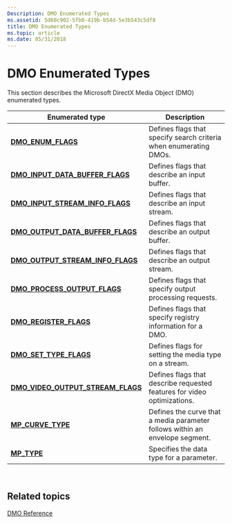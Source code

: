 ```yaml
---
Description: DMO Enumerated Types
ms.assetid: 5d60c902-5fb0-419b-b54d-5e3b543c5df8
title: DMO Enumerated Types
ms.topic: article
ms.date: 05/31/2018
---
```


# DMO Enumerated Types

This section describes the Microsoft DirectX Media Object (DMO) enumerated types.



| Enumerated type                                                            | Description                                                                  |
|----------------------------------------------------------------------------|------------------------------------------------------------------------------|
| [**DMO\_ENUM\_FLAGS**](/previous-versions/windows/desktop/api/Dmoreg/ne-dmoreg-dmo_enum_flags)                                 | Defines flags that specify search criteria when enumerating DMOs.            |
| [**DMO\_INPUT\_DATA\_BUFFER\_FLAGS**](/previous-versions/windows/desktop/api/Mediaobj/ne-mediaobj-_dmo_input_data_buffer_flags)     | Defines flags that describe an input buffer.                                 |
| [**DMO\_INPUT\_STREAM\_INFO\_FLAGS**](/previous-versions/windows/desktop/api/Mediaobj/ne-mediaobj-_dmo_input_stream_info_flags)     | Defines flags that describe an input stream.                                 |
| [**DMO\_OUTPUT\_DATA\_BUFFER\_FLAGS**](/previous-versions/windows/desktop/api/Mediaobj/ne-mediaobj-_dmo_output_data_buffer_flags)   | Defines flags that describe an output buffer.                                |
| [**DMO\_OUTPUT\_STREAM\_INFO\_FLAGS**](/previous-versions/windows/desktop/api/Mediaobj/ne-mediaobj-_dmo_output_stream_info_flags)   | Defines flags that describe an output stream.                                |
| [**DMO\_PROCESS\_OUTPUT\_FLAGS**](/previous-versions/windows/desktop/api/Mediaobj/ne-mediaobj-_dmo_process_output_flags)            | Defines flags that specify output processing requests.                       |
| [**DMO\_REGISTER\_FLAGS**](/previous-versions/windows/desktop/api/Dmoreg/ne-dmoreg-dmo_register_flags)                         | Defines flags that specify registry information for a DMO.                   |
| [**DMO\_SET\_TYPE\_FLAGS**](/previous-versions/windows/desktop/api/Mediaobj/ne-mediaobj-_dmo_set_type_flags)                        | Defines flags for setting the media type on a stream.                        |
| [**DMO\_VIDEO\_OUTPUT\_STREAM\_FLAGS**](/previous-versions/windows/desktop/api/Mediaobj/ne-mediaobj-_dmo_video_output_stream_flags) | Defines flags that describe requested features for video optimizations.      |
| [**MP\_CURVE\_TYPE**](/previous-versions/windows/desktop/api/Medparam/ne-medparam-mp_curve_type)                                   | Defines the curve that a media parameter follows within an envelope segment. |
| [**MP\_TYPE**](/previous-versions/windows/desktop/api/Medparam/ne-medparam-mp_type)                                                | Specifies the data type for a parameter.                                     |



 

## Related topics

<dl> <dt>

[DMO Reference](dmo-reference.md)
</dt> </dl>

 

 



